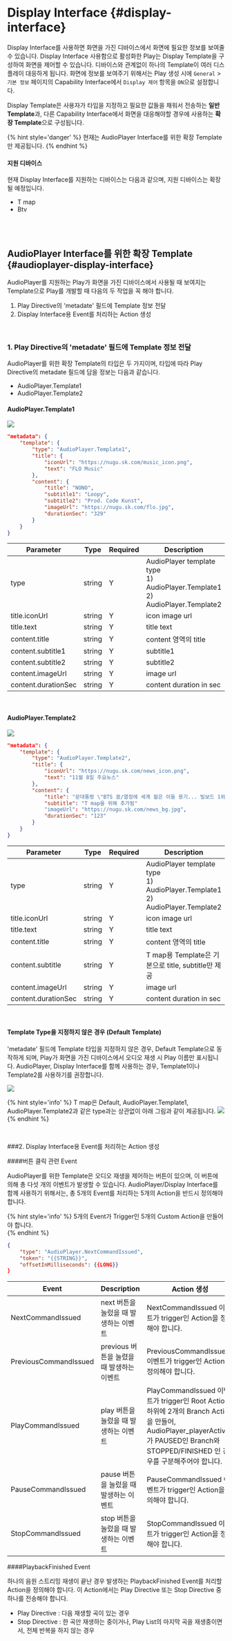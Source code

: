 Display Interface {#display-interface}
=====================

Display Interface를 사용하면 화면을 가진 디바이스에서 화면에 필요한 정보를 보여줄 수 있습니다. 
Display Interface 사용함으로 활성화한 Play는 Display Template을 구성하여 화면을 제어할 수 있습니다. 디바이스와 관계없이 하나의 Template이 여러 디스플레이 대응하게 됩니다. 화면에 정보를 보여주기 위해서는 Play 생성 시에  `General` > `기본 정보` 페이지의 Capability Interface에서 `Display 제어` 항목을 `ON`으로 설정합니다.

Display Template은 사용자가 타입을 지정하고 필요한 값들을 채워서 전송하는 <strong>일반 Template</strong>과, 다른 Capability Interface에서 화면을 대응해야할 경우에 사용하는 <strong>확장 Template</strong>으로 구성됩니다. 

{% hint style='danger' %}
현재는 AudioPlayer Interface를 위한 확장 Template만 제공됩니다.
{% endhint %}


#### 지원 디바이스

현재 Display Interface를 지원하는 디바이스는 다음과 같으며, 지원 디바이스는 확장될 예정입니다. 
* T map
* Btv 


<br><br>

## AudioPlayer Interface를 위한 확장 Template {#audioplayer-display-interface}

AudioPlayer를 지원하는 Play가 화면을 가진 디바이스에서 사용될 때 보여지는 Template으로 Play를 개발할 때 다음의 두 작업을 꼭 해야 합니다.

1. Play Directive의 'metadate' 필드에 Template 정보 전달
2. Display Interface용 Event를 처리하는 Action 생성

<br>


### 1. Play Directive의 'metadate' 필드에 Template 정보 전달

AudioPlayer를 위한 확장 Template의 타입은 두 가지이며, 타입에 따라 Play Directive의 metadate 필드에 담을 정보는 다음과 같습니다. 
* AudioPlayer.Template1
* AudioPlayer.Template2

#### AudioPlayer.Template1

![](../images/create-plays-with-play-builder/display-template1.png)
<br>
```json
"metadata": {    
    "template": {
        "type": "AudioPlayer.Template1",
        "title": {
            "iconUrl": "https://nugu.sk.com/music_icon.png",
            "text": "FLO Music"
        },
        "content": {
            "title": "NONO",
            "subtitle1": "Loopy",
            "subtitle2": "Prod. Code Kunst",
            "imageUrl": "https://nugu.sk.com/flo.jpg",
            "durationSec": "329"
        }
    }
}
```


| Parameter | Type       | Required                    | Description                        |
|-----------|------------|-----------------------------|------------------------------------|
| type| string | Y | AudioPlayer template type <br> 1) AudioPlayer.Template1 <br> 2) AudioPlayer.Template2 |
| title.iconUrl| string | Y   |icon image url |
| title.text  | string | Y  | title text|
| content.title  | string | Y   | content 영역의 title|
| content.subtitle1  | string | Y  | subtitle1 |
| content.subtitle2  | string | Y  | subtitle2 |
| content.imageUrl  | string | Y  | image url |
| content.durationSec  | string | Y  | content duration in sec |


<br>

#### AudioPlayer.Template2
![](../images/create-plays-with-play-builder/display-template2.png)
<br>
```json
"metadata": {    
    "template": {
        "type": "AudioPlayer.Template2",
        "title": {
            "iconUrl": "https://nugu.sk.com/news_icon.png",
            "text": "11월 8일 주요뉴스"
        },
        "content": {
            "title": "문대통령 \"BTS 꿈/열정에 세계 젊은 이들 용기... 빌보드 1위 축하",
            "subtitle": "T map을 위해 추가됨"
            "imageUrl": "https://nugu.sk.com/news_bg.jpg",
            "durationSec": "123"
        }
    }
}
```

| Parameter | Type       | Required                    | Description                        |
|-----------|------------|-----------------------------|------------------------------------|
| type| string | Y | AudioPlayer template type <br> 1) AudioPlayer.Template1 <br> 2) AudioPlayer.Template2 |
| title.iconUrl| string | Y   |icon image url |
| title.text  | string | Y  | title text|
| content.title  | string | Y   | content 영역의 title|
| content.subtitle  | string | Y  | T map용 Template은 기본으로 title, subtitle만 제공 |
| content.imageUrl  | string | Y  | image url |
| content.durationSec  | string | Y  | content duration in sec |



 

<br>


#### Template Type을 지정하지 않은 경우 (Default Template)
'metadate' 필드에 Template 타입을 지정하지 않은 경우, Default Template으로 동작하게 되며, Play가 화면을 가진 디바이스에서 오디오 재생 시 Play 이름만 표시됩니다. AudioPlayer, Display Interface를 함께 사용하는 경우, Template1이나 Template2를 사용하기를 권장합니다.

![](../images/create-plays-with-play-builder/display-default-template.png)
<br>

{% hint style='info' %}
T map은 Default, AudioPlayer.Template1, AudioPlayer.Template2과 같은 type과는 상관없이 아래 그림과 같이 제공됩니다. 
![](../images/create-plays-with-play-builder/display-tmap.png)
<br>
{% endhint %}


<br>




###2. Display Interface용 Event를 처리하는 Action 생성


 
 
 


####버튼 클릭 관련 Event 

AudioPlayer를 위한 Template은 오디오 재생을 제어하는 버튼이 있으며, 이 버튼에 의해 총 다섯 개의 이벤트가 발생할 수 있습니다. AudioPlayer/Display Interface를 함께 사용하기 위해서는, 총 5개의 Event를 처리하는 5개의 Action을 반드시 정의해야 합니다. 

{% hint style='info' %}
5개의 Event가 Trigger인 5개의 Custom Action을 만들어야 합니다.  
{% endhint %}



```json
{
    "type": "AudioPlayer.NextCommandIssued",
    "token": "{{STRING}}",
    "offsetInMilliseconds": {{LONG}}
}
```

| Event | Description       | Action 생성       |
|----------------|----------------------------|--------------------|
| NextCommandIssued| next 버튼을 눌렀을 때 발생하는 이벤트 | NextCommandIssued 이벤트가 trigger인 Action을 정의해야 합니다. |
| PreviousCommandIssued| previous 버튼을 눌렸을 때 발생하는 이벤트 | PreviousCommandIssued 이벤트가 trigger인 Action을 정의해야 합니다. |
| PlayCommandIssued| play 버튼을 눌렀을 때 발생하는 이벤트 | PlayCommandIssued 이벤트가 trigger인 Root Action 하위에 2개의 Branch Action을 만들어, AudioPlayer_playerActivity가 PAUSED인 Branch와 STOPPED/FINISHED 인 경우를 구분해주어야 합니다.|
| PauseCommandIssued| pause 버튼을 눌렀을 때 발생하는 이벤트 | PauseCommandIssued 이벤트가 trigger인 Action을 정의해야 합니다. |
| StopCommandIssued| stop 버튼을 눌렀을 때 발생하는 이벤트 | StopCommandIssued 이벤트가 trigger인 Action을 정의해야 합니다. |



####PlaybackFinished Event 

하나의 음원 스트리밍 재생이 끝난 경우 발생하는 PlaybackFinished Event를 처리할 Action을 정의해야 합니다. 
이 Action에서는 Play Directive 또는 Stop Directive 중 하나를 전송해야 합니다. 

* Play Directive : 다음 재생할 곡이 있는 경우
* Stop Directive : 한 곡만 재생하는 중이거나, Play List의 마지막 곡을 재생중이면서, 전체 반복을 하지 않는 경우 



